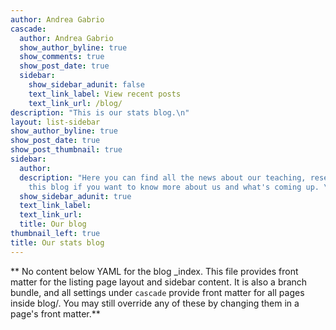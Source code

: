 ```yaml
---
author: Andrea Gabrio
cascade:
  author: Andrea Gabrio
  show_author_byline: true
  show_comments: true
  show_post_date: true
  sidebar:
    show_sidebar_adunit: false
    text_link_label: View recent posts
    text_link_url: /blog/
description: "This is our stats blog.\n"
layout: list-sidebar
show_author_byline: true
show_post_date: true
show_post_thumbnail: true
sidebar:
  author: 
  description: "Here you can find all the news about our teaching, research, news, events and much more.\n\nBe sure to regularly check out
    this blog if you want to know more about us and what's coming up. \n"
  show_sidebar_adunit: true
  text_link_label: 
  text_link_url: 
  title: Our blog
thumbnail_left: true
title: Our stats blog
---
```


** No content below YAML for the blog _index. This file provides front matter for the listing page layout and sidebar content. It is also a branch bundle, and all settings under `cascade` provide front matter for all pages inside blog/. You may still override any of these by changing them in a page's front matter.**

